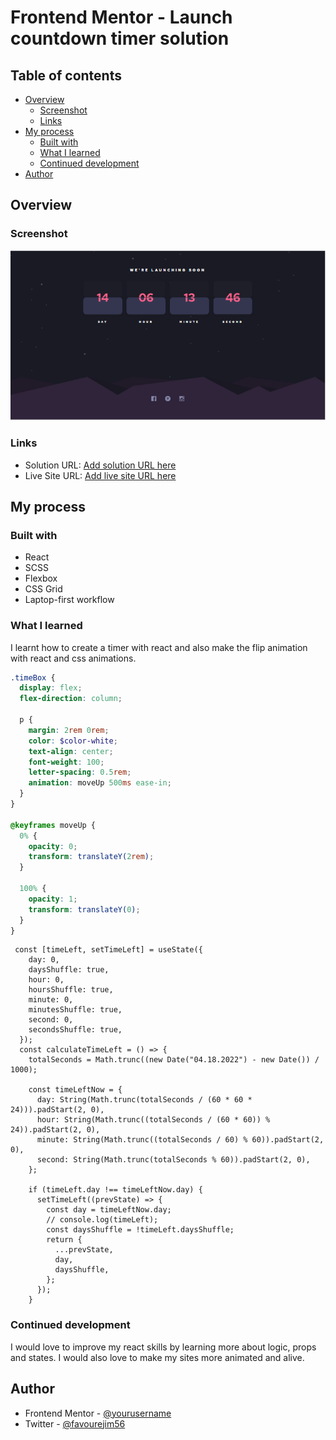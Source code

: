 # Frontend Mentor - Launch countdown timer solution

## Table of contents

- [Overview](#overview)
  - [Screenshot](#screenshot)
  - [Links](#links)
- [My process](#my-process)
  - [Built with](#built-with)
  - [What I learned](#what-i-learned)
  - [Continued development](#continued-development)
- [Author](#author)

## Overview

### Screenshot

![](./src/assets/screenshot.PNG)

### Links

- Solution URL: [Add solution URL here](https://your-solution-url.com)
- Live Site URL: [Add live site URL here](https://your-live-site-url.com)

## My process

### Built with

- React
- SCSS
- Flexbox
- CSS Grid
- Laptop-first workflow

### What I learned

I learnt how to create a timer with react and also make the flip animation with react and css animations.

```scss
.timeBox {
  display: flex;
  flex-direction: column;

  p {
    margin: 2rem 0rem;
    color: $color-white;
    text-align: center;
    font-weight: 100;
    letter-spacing: 0.5rem;
    animation: moveUp 500ms ease-in;
  }
}

@keyframes moveUp {
  0% {
    opacity: 0;
    transform: translateY(2rem);
  }

  100% {
    opacity: 1;
    transform: translateY(0);
  }
}
```

```react
 const [timeLeft, setTimeLeft] = useState({
    day: 0,
    daysShuffle: true,
    hour: 0,
    hoursShuffle: true,
    minute: 0,
    minutesShuffle: true,
    second: 0,
    secondsShuffle: true,
  });
  const calculateTimeLeft = () => {
    totalSeconds = Math.trunc((new Date("04.18.2022") - new Date()) / 1000);

    const timeLeftNow = {
      day: String(Math.trunc(totalSeconds / (60 * 60 * 24))).padStart(2, 0),
      hour: String(Math.trunc((totalSeconds / (60 * 60)) % 24)).padStart(2, 0),
      minute: String(Math.trunc((totalSeconds / 60) % 60)).padStart(2, 0),
      second: String(Math.trunc(totalSeconds % 60)).padStart(2, 0),
    };

    if (timeLeft.day !== timeLeftNow.day) {
      setTimeLeft((prevState) => {
        const day = timeLeftNow.day;
        // console.log(timeLeft);
        const daysShuffle = !timeLeft.daysShuffle;
        return {
          ...prevState,
          day,
          daysShuffle,
        };
      });
    }
```

### Continued development

I would love to improve my react skills by learning more about logic, props and states. I would also love to make my sites more animated and alive.

## Author

- Frontend Mentor - [@yourusername](https://www.frontendmentor.io/profile/yourusername)
- Twitter - [@favourejim56](https://www.twitter.com/favourejim56)
